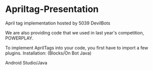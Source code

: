 # Apriltag-Presentation
April tag implementation hosted by 5039 DevilBots

We are also providing code that we used in last year's competition, POWERPLAY. 

To implement AprilTags into your code, you first have to import a few plugins.
Installation:
(Blocks/On Bot Java)


Android Studio/Java

